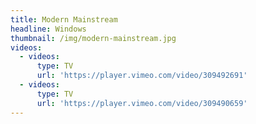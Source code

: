 ```yaml
---
title: Modern Mainstream
headline: Windows
thumbnail: /img/modern-mainstream.jpg
videos:
  - videos:
      type: TV
      url: 'https://player.vimeo.com/video/309492691'
  - videos:
      type: TV
      url: 'https://player.vimeo.com/video/309490659'
---
```


